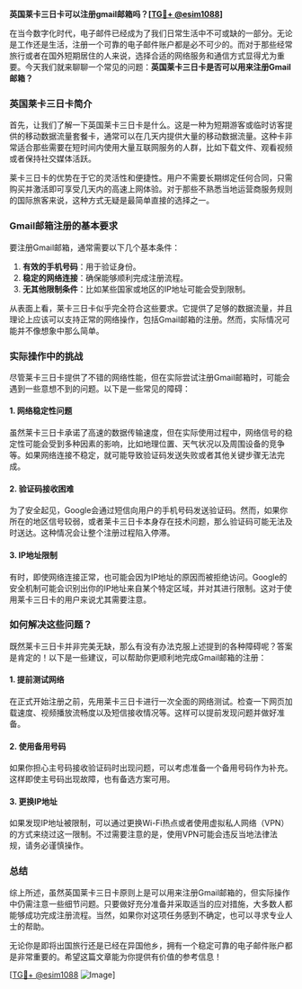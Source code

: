 **英国莱卡三日卡可以注册gmail邮箱吗？[[TG💪+ @esim1088](https://t.me/s/esim1088)]**

在当今数字化时代，电子邮件已经成为了我们日常生活中不可或缺的一部分。无论是工作还是生活，注册一个可靠的电子邮件账户都是必不可少的。而对于那些经常旅行或者在国外短期居住的人来说，选择合适的网络服务和通信方式显得尤为重要。今天我们就来聊聊一个常见的问题：**英国莱卡三日卡是否可以用来注册Gmail邮箱？**

### 英国莱卡三日卡简介

首先，让我们了解一下英国莱卡三日卡是什么。这是一种为短期游客或临时访客提供的移动数据流量套餐卡，通常可以在几天内提供大量的移动数据流量。这种卡非常适合那些需要在短时间内使用大量互联网服务的人群，比如下载文件、观看视频或者保持社交媒体活跃。

莱卡三日卡的优势在于它的灵活性和便捷性。用户不需要长期绑定任何合同，只需购买并激活即可享受几天内的高速上网体验。对于那些不熟悉当地运营商服务规则的国际旅客来说，这种方式无疑是最简单直接的选择之一。

### Gmail邮箱注册的基本要求

要注册Gmail邮箱，通常需要以下几个基本条件：
1. **有效的手机号码**：用于验证身份。
2. **稳定的网络连接**：确保能够顺利完成注册流程。
3. **无其他限制条件**：比如某些国家或地区的IP地址可能会受到限制。

从表面上看，莱卡三日卡似乎完全符合这些要求。它提供了足够的数据流量，并且理论上应该可以支持正常的网络操作，包括Gmail邮箱的注册。然而，实际情况可能并不像想象中那么简单。

### 实际操作中的挑战

尽管莱卡三日卡提供了不错的网络性能，但在实际尝试注册Gmail邮箱时，可能会遇到一些意想不到的问题。以下是一些常见的障碍：

#### 1. 网络稳定性问题
虽然莱卡三日卡承诺了高速的数据传输速度，但在实际使用过程中，网络信号的稳定性可能会受到多种因素的影响，比如地理位置、天气状况以及周围设备的竞争等。如果网络连接不稳定，就可能导致验证码发送失败或者其他关键步骤无法完成。

#### 2. 验证码接收困难
为了安全起见，Google会通过短信向用户的手机号码发送验证码。然而，如果你所在的地区信号较弱，或者莱卡三日卡本身存在技术问题，那么验证码可能无法及时送达。这种情况会让整个注册过程陷入停滞。

#### 3. IP地址限制
有时，即使网络连接正常，也可能会因为IP地址的原因而被拒绝访问。Google的安全机制可能会识别出你的IP地址来自某个特定区域，并对其进行限制。这对于使用莱卡三日卡的用户来说尤其需要注意。

### 如何解决这些问题？

既然莱卡三日卡并非完美无缺，那么有没有办法克服上述提到的各种障碍呢？答案是肯定的！以下是一些建议，可以帮助你更顺利地完成Gmail邮箱的注册：

#### 1. 提前测试网络
在正式开始注册之前，先用莱卡三日卡进行一次全面的网络测试。检查一下网页加载速度、视频播放流畅度以及短信接收情况等。这样可以提前发现问题并做好准备。

#### 2. 使用备用号码
如果你担心主号码接收验证码时出现问题，可以考虑准备一个备用号码作为补充。这样即使主号码出现故障，也有备选方案可用。

#### 3. 更换IP地址
如果发现IP地址被限制，可以通过更换Wi-Fi热点或者使用虚拟私人网络（VPN）的方式来绕过这一限制。不过需要注意的是，使用VPN可能会违反当地法律法规，请务必谨慎操作。

### 总结

综上所述，虽然英国莱卡三日卡原则上是可以用来注册Gmail邮箱的，但实际操作中仍需注意一些细节问题。只要做好充分准备并采取适当的应对措施，大多数人都能够成功完成注册流程。当然，如果你对这项任务感到不确定，也可以寻求专业人士的帮助。

无论你是即将出国旅行还是已经在异国他乡，拥有一个稳定可靠的电子邮件账户都是非常重要的。希望这篇文章能为你提供有价值的参考信息！

[[TG💪+ @esim1088](https://t.me/s/esim1088) ![Image](https://i.postimg.cc/4NQfJmqS/Snipaste-2025-05-13-00-14-12.png)]